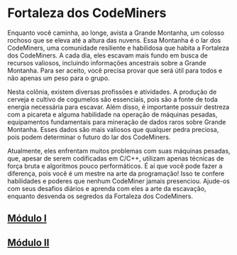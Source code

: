 # Fortaleza dos CodeMiners

Enquanto você caminha, ao longe, avista a Grande Montanha, um colosso rochoso que se eleva até a altura das nuvens. Essa Montanha é o lar dos CodeMiners, uma comunidade resiliente e habilidosa que habita a Fortaleza dos CodeMiners. A cada dia, eles escavam mais fundo em busca de recursos valiosos, incluindo informações ancestrais sobre a Grande Montanha. Para ser aceito, você precisa provar que será útil para todos e não apenas um peso para o grupo.

Nesta colônia, existem diversas profissões e atividades. A produção de cerveja e cultivo de cogumelos são essenciais, pois são a fonte de toda energia necessária para escavar. Além disso, é importante possuir destreza com a picareta e alguma habilidade na operação de máquinas pesadas, equipamentos fundamentais para mineração de dados raros sobre Grande Montanha. Esses dados são mais valiosos que qualquer pedra preciosa, pois podem determinar o futuro do lar dos CodeMiners.

Atualmente, eles enfrentam muitos problemas com suas máquinas pesadas, que, apesar de serem codificadas em C/C++, utilizam apenas técnicas de força bruta e algoritmos pouco performáticos. É aí que você pode fazer a diferença, pois você é um mestre na arte da programação! Isso te confere habilidades e poderes que nenhum CodeMiner jamais presenciou. Ajude-os com seus desafios diários e aprenda com eles a arte da escavação, enquanto desvenda os segredos da Fortaleza dos CodeMiners.

## [Módulo I](https://github.com/digitalinnovationone/codecamps/blob/main/004.%20Fortaleza%20dos%20CodeMiners/Modulo1.md)
## [Módulo II](https://github.com/digitalinnovationone/codecamps/blob/main/004.%20Fortaleza%20dos%20CodeMiners/Modulo2.md)
